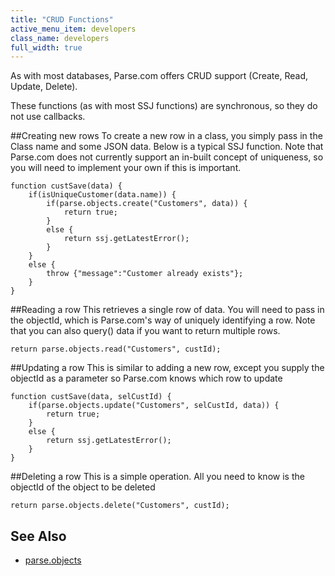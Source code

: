 ```yaml
---
title: "CRUD Functions"
active_menu_item: developers
class_name: developers
full_width: true
---
```


As with most databases, Parse.com offers CRUD support (Create, Read, Update, Delete).

These functions (as with most SSJ functions) are synchronous, so they do not use callbacks. 

##Creating new rows
To create a new row in a class, you simply pass in the Class name and some JSON data. Below is a typical SSJ function. Note that Parse.com does not currently support an in-built concept of uniqueness, so you will need to implement your own if this is important.

	function custSave(data) {
	    if(isUniqueCustomer(data.name)) {
	        if(parse.objects.create("Customers", data)) {
	            return true;
	        }
	        else {
	            return ssj.getLatestError();
	        }
	    }
	    else {
	        throw {"message":"Customer already exists"};
	    }
	}

##Reading a row
This retrieves a single row of data. You will need to pass in the objectId, which is Parse.com's way of uniquely identifying a row. Note that you can also query() data if you want to return multiple rows.

    return parse.objects.read("Customers", custId);


##Updating a row
This is similar to adding a new row, except you supply the objectId as a parameter so Parse.com knows which row to update

	function custSave(data, selCustId) {
	    if(parse.objects.update("Customers", selCustId, data)) {
	        return true;
	    }
	    else {
	        return ssj.getLatestError();
	    }        
	}

##Deleting a row
This is a simple operation. All you need to know is the objectId of the object to be deleted

    return parse.objects.delete("Customers", custId);

## See Also

- [parse.objects](/developers/documentation/scripting-apis/server-side-api/parse-object)

